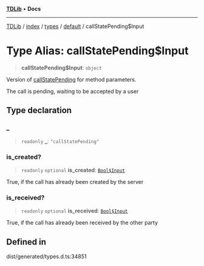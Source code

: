 [**TDLib**](../../../../../../README.md) • **Docs**

***

[TDLib](../../../../../../modules.md) / [index](../../../../../README.md) / [types](../../../README.md) / [default](../README.md) / callStatePending$Input

# Type Alias: callStatePending$Input

> **callStatePending$Input**: `object`

Version of [callStatePending](callStatePending.md) for method parameters.

The call is pending, waiting to be accepted by a user

## Type declaration

### \_

> `readonly` **\_**: `"callStatePending"`

### is\_created?

> `readonly` `optional` **is\_created**: [`Bool$Input`](Bool$Input.md)

True, if the call has already been created by the server

### is\_received?

> `readonly` `optional` **is\_received**: [`Bool$Input`](Bool$Input.md)

True, if the call has already been received by the other party

## Defined in

dist/generated/types.d.ts:34851
